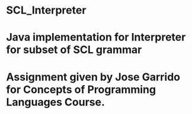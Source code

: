 # SCL_Interpreter
# Java implementation for Interpreter for subset of SCL grammar
# Assignment given by Jose Garrido for Concepts of Programming Languages Course.
